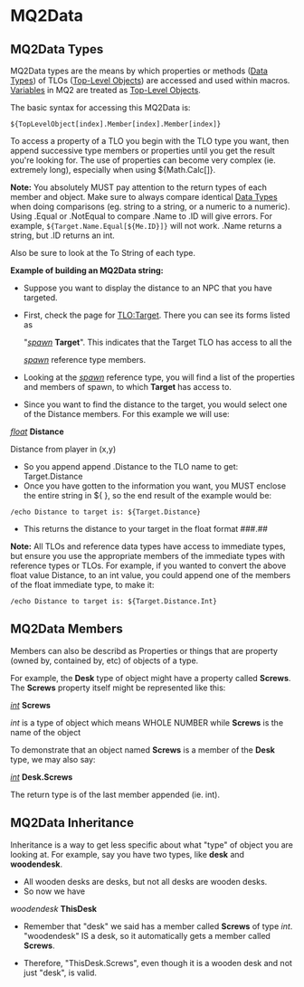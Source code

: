 # MQ2Data

## MQ2Data Types

MQ2Data types are the means by which properties or methods ([Data Types](../reference/data-types/)\) of TLOs \([Top-Level Objects](../reference/top-level-objects/)) are accessed and used within macros. [Variables](variables.md) in MQ2 are treated as [Top-Level Objects](../reference/top-level-objects/).

The basic syntax for accessing this MQ2Data is:

`${TopLevelObject[index].Member[index].Member[index]}`

To access a property of a TLO you begin with the TLO type you want, then append successive type members or properties until you get the result you're looking for. The use of properties can become very complex (ie. extremely long), especially when using ${Math.Calc[]}.

**Note:** You absolutely MUST pay attention to the return types of each member and object. Make sure to always compare identical [Data Types](../reference/data-types/) when doing comparisons (eg. string to a string, or a numeric to a numeric). Using .Equal or .NotEqual to compare .Name to .ID will give errors. For example, `${Target.Name.Equal[${Me.ID}]}` will not work. .Name returns a string, but .ID returns an int.

Also be sure to look at the To String of each type.

**Example of building an MQ2Data string:**

* Suppose you want to display the distance to an NPC that you have targeted.
* First, check the page for [TLO:Target](../reference/top-level-objects/tlo-target.md). There you can see its forms listed as

  "[_spawn_](../reference/data-types/datatype-spawn.md) **Target**". This indicates that the Target TLO has access to all the

  [_spawn_](../reference/data-types/datatype-spawn.md) reference type members.

* Looking at the [_spawn_](../reference/data-types/datatype-spawn.md) reference type, you will find a list of the properties and members of spawn, to which **Target** has access to.

* Since you want to find the distance to the target, you would select one of the Distance members. For this example we will use:

[_float_](../reference/data-types/datatype-float.md) **Distance**

Distance from player in (x,y)

* So you append append .Distance to the TLO name to get: Target.Distance
* Once you have gotten to the information you want, you MUST enclose the entire string in ${ }, so the end result of the example would be:

`/echo Distance to target is: ${Target.Distance}`

* This returns the distance to your target in the float format \#\#\#.\#\#

**Note:** All TLOs and reference data types have access to immediate types, but ensure you use the appropriate members of the immediate types with reference types or TLOs. For example, if you wanted to convert the above float value Distance, to an int value, you could append one of the members of the float immediate type, to make it:

`/echo Distance to target is: ${Target.Distance.Int}`

## MQ2Data Members

Members can also be describd as Properties or things that are property (owned by, contained by, etc) of objects of a type.

For example, the **Desk** type of object might have a property called **Screws**. The **Screws** property itself might be represented like this:

[_int_](../reference/data-types/datatype-int.md) **Screws**

_int_ is a type of object which means WHOLE NUMBER while **Screws** is the name of the object

To demonstrate that an object named **Screws** is a member of the **Desk** type, we may also say:

[_int_](../reference/data-types/datatype-int.md) **Desk.Screws**

The return type is of the last member appended (ie. int).

## MQ2Data Inheritance

Inheritance is a way to get less specific about what "type" of object you are looking at. For example, say you have two types, like **desk** and **woodendesk**.

* All wooden desks are desks, but not all desks are wooden desks.
* So now we have

_woodendesk_ **ThisDesk**

* Remember that "desk" we said has a member called **Screws** of type _int_. "woodendesk" IS a desk, so it automatically gets a member called **Screws**.

* Therefore, "ThisDesk.Screws", even though it is a wooden desk and not just "desk", is valid.

